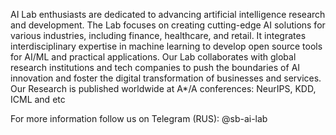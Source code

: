 AI Lab enthusiasts are dedicated to advancing artificial intelligence research and development. The Lab focuses on creating cutting-edge AI solutions for various industries, including finance, healthcare, and retail. It integrates interdisciplinary expertise in machine learning  to develop open source tools for AI/ML and practical applications. Our Lab collaborates with global research institutions and tech companies to push the boundaries of AI innovation and foster the digital transformation of businesses and services.
Our Research is published worldwide at A*/A conferences: NeurIPS, KDD, ICML and etc

For more information follow us on Telegram (RUS): @sb-ai-lab
